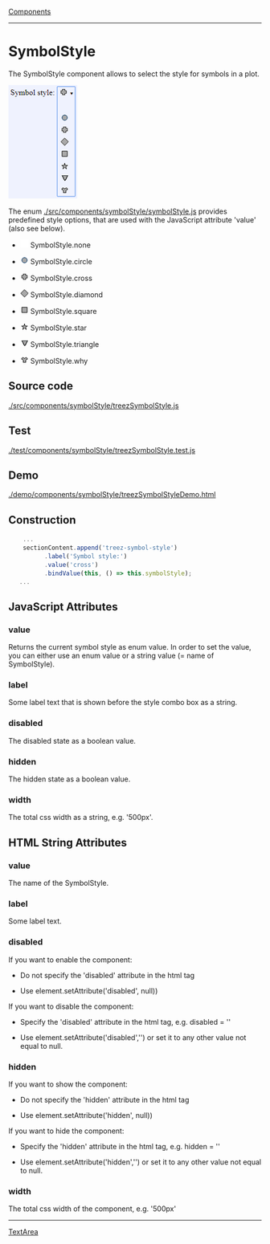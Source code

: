 [Components](../components.md)

----

# SymbolStyle
		
The SymbolStyle component allows to select the style for symbols in a plot. 
	
![](../../images/treez_symbol_style.png)

The enum [./src/components/symbolStyle/symbolStyle.js](../../../src/components/symbolStyle/symbolStyle.js) provides 
predefined style options, that are used with the JavaScript attribute 'value' (also see below). 

* ![](../../../src/components/symbolStyle/none.png) SymbolStyle.none  

* ![](../../../src/components/symbolStyle/circle.png) SymbolStyle.circle

* ![](../../../src/components/symbolStyle/cross.png) SymbolStyle.cross

* ![](../../../src/components/symbolStyle/diamond.png) SymbolStyle.diamond

* ![](../../../src/components/symbolStyle/square.png) SymbolStyle.square

* ![](../../../src/components/symbolStyle/star.png) SymbolStyle.star   

* ![](../../../src/components/symbolStyle/triangle.png) SymbolStyle.triangle

* ![](../../../src/components/symbolStyle/why.png) SymbolStyle.why
		
## Source code

[./src/components/symbolStyle/treezSymbolStyle.js](../../../src/components/symbolStyle/treezErrorBarStyle.js)

## Test

[./test/components/symbolStyle/treezSymbolStyle.test.js](../../../test/components/symbolStyle/treezSymbolStyle.test.js)

## Demo

[./demo/components/symbolStyle/treezSymbolStyleDemo.html](../../../demo/components/symbolStyle/treezSymbolStyleDemo.html)

## Construction

```javascript
    ...
    sectionContent.append('treez-symbol-style')
		  .label('Symbol style:')		  
		  .value('cross')		
		  .bindValue(this, () => this.symbolStyle);	
   ...
```

## JavaScript Attributes

### value

Returns the current symbol style as enum value. 
In order to set the value, you can either use an enum value or a string value (= name of SymbolStyle). 

### label

Some label text that is shown before the style combo box as a string. 

### disabled

The disabled state as a boolean value. 

### hidden

The hidden state as a boolean value.

### width

The total css width as a string, e.g. '500px'.



## HTML String Attributes

### value

The name of the SymbolStyle.

### label

Some label text.

### disabled

If you want to enable the component:

* Do not specify the 'disabled' attribute in the html tag

* Use element.setAttribute('disabled', null)) 

If you want to disable the component:

* Specify the 'disabled' attribute in the html tag, e.g. disabled = ''

* Use element.setAttribute('disabled','') or set it to any other value not equal to null. 

### hidden

If you want to show the component:

* Do not specify the 'hidden' attribute in the html tag

* Use element.setAttribute('hidden', null)) 

If you want to hide the component:

* Specify the 'hidden' attribute in the html tag, e.g. hidden = ''

* Use element.setAttribute('hidden','') or set it to any other value not equal to null. 

### width

The total css width of the component, e.g. '500px'


----

[TextArea](../text/area/textArea.md)
